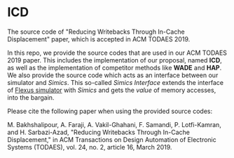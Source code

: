# ICD
The source code of "Reducing Writebacks Through In-Cache Displacement" paper, which is accepted in ACM TODAES 2019.

In this repo, we provide the source codes that are used in our ACM TODAES 2019 paper. This includes the implementation of our proposal, named **ICD**, as well as the implementation of competitor methods like **WADE** and **HAP**. We also provide the source code which acts as an interface between our simulator and *Simics*. This so-called *Simics Interface* extends the interface of [Flexus simulator](https://parsa.epfl.ch/simflex/) with *Simics* and gets the *value* of memory accesses, into the bargain.

Please cite the following paper when using the provided source codes:

M. Bakhshalipour, A. Faraji, A. Vakil-Ghahani, F. Samandi, P. Lotfi-Kamran, and H. Sarbazi-Azad, "Reducing Writebacks Through In-Cache Displacement," in ACM Transactions on Design Automation of Electronic Systems (TODAES), vol. 24, no. 2, article 16, March 2019.
